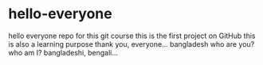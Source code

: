 # hello-everyone
hello everyone repo for this git course
this is the first project  on GitHub
this is also a learning purpose
thank you, everyone...
bangladesh
who are you?
who am I?
bangladeshi, bengali...
